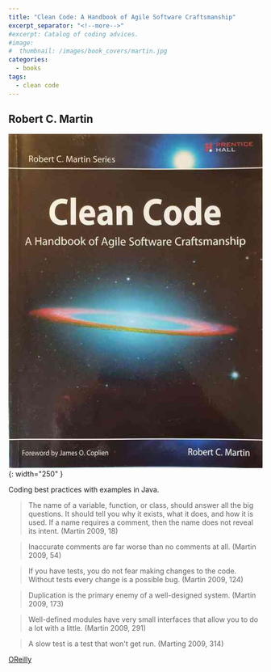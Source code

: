 ```yaml
---
title: "Clean Code: A Handbook of Agile Software Craftsmanship"
excerpt_separator: "<!--more-->"
#excerpt: Catalog of coding advices.
#image:
#  thumbnail: /images/book_covers/martin.jpg
categories:
  - books
tags:
  - clean code
---
```



## Robert C. Martin



![alt text](/images/book_covers/martin.jpg "Title"){: width="250" }

<!--more-->


Coding best practices with examples in Java.

> The name of a variable, function, or class, should answer all the big questions.
> It should tell you why it exists, what it does, and how it is used. 
> If a name requires a comment, then the name does not reveal its intent. (Martin 2009, 18)

> Inaccurate comments are far worse than no comments at all. (Martin 2009, 54)

> If you have tests, you do not fear making changes to the code.
> Without tests every change is a possible bug. (Martin 2009, 124)

> Duplication is the primary enemy of a well-designed system. (Martin 2009, 173)

> Well-defined modules have very small interfaces that allow you to do a lot with a little. (Martin 2009, 291)

> A slow test is a test that won't get run. (Marting 2009, 314)

[OReilly](https://www.oreilly.com/library/view/clean-code-a/9780136083238/)




